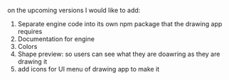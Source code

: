 on the upcoming versions I would like to add:
1. Separate engine code into its own npm package that the drawing app requires
2. Documentation for engine
3. Colors
4. Shape preview: so users can see what they are doawring as they are drawing it
5. add icons for UI menu of drawing app to make it 